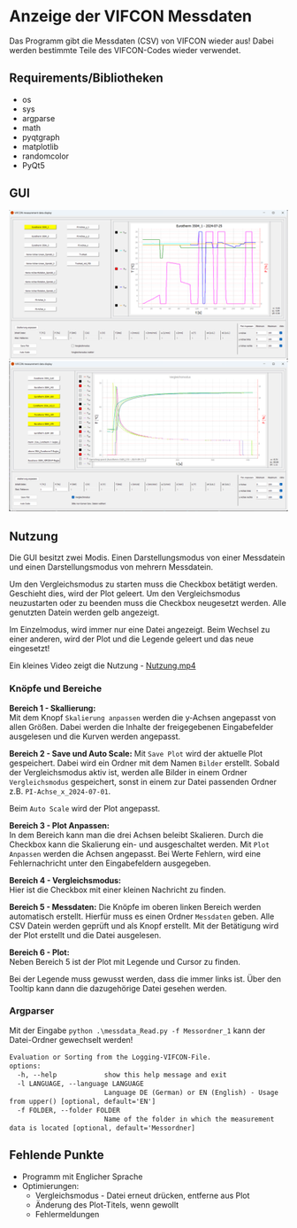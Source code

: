 # Anzeige der VIFCON Messdaten

Das Programm gibt die Messdaten (CSV) von VIFCON wieder aus! Dabei werden bestimmte Teile des VIFCON-Codes wieder verwendet. 

## Requirements/Bibliotheken

- os
- sys
- argparse
- math
- pyqtgraph
- matplotlib
- randomcolor 
- PyQt5

## GUI

<img src="../Bilder/GUI_Extra_1_De.png" alt="Programm zum Anzeigen der Messdaten 1" title='Einzel-Modus' width=700/>

<img src="../Bilder/GUI_Extra_2_De.png" alt="Programm zum Anzeigen der Messdaten 2" title='Vergleich-Modus' width=700/>

## Nutzung

Die GUI besitzt zwei Modis. Einen Darstellungsmodus von einer Messdatein und einen Darstellungsmodus von mehrern Messdatein. 

Um den Vergleichsmodus zu starten muss die Checkbox betätigt werden. Geschieht dies, wird der Plot geleert. Um den Vergleichsmodus neuzustarten oder zu beenden muss die Checkbox neugesetzt werden. Alle genutzten Datein werden gelb angezeigt.

Im Einzelmodus, wird immer nur eine Datei angezeigt. Beim Wechsel zu einer anderen, wird der Plot und die Legende geleert und das neue eingesetzt!

Ein kleines Video zeigt die Nutzung - [Nutzung.mp4](./Video/Nutzung.mp4)

### Knöpfe und Bereiche

**Bereich 1 - Skallierung:**   
Mit dem Knopf `Skalierung anpassen` werden die y-Achsen angepasst von allen Größen. Dabei werden die Inhalte der freigegebenen Eingabefelder ausgelesen und die Kurven werden angepasst. 

**Bereich 2 - Save und Auto Scale:**
Mit `Save Plot` wird der aktuelle Plot gespeichert. Dabei wird ein Ordner mit dem Namen `Bilder` erstellt. Sobald der Vergleichsmodus aktiv ist, werden alle Bilder in einem Ordner `Vergleichsmodus` gespeichert, sonst in einem zur Datei passenden Ordner z.B. `PI-Achse_x_2024-07-01`.

Beim `Auto Scale` wird der Plot angepasst. 

**Bereich 3 - Plot Anpassen:**   
In dem Bereich kann man die drei Achsen beleibt Skalieren. Durch die Checkbox kann die Skalierung ein- und ausgeschaltet werden. Mit `Plot Anpassen` werden die Achsen angepasst. Bei Werte Fehlern, wird eine Fehlernachricht unter den Eingabefeldern ausgegeben. 

**Bereich 4 - Vergleichsmodus:**   
Hier ist die Checkbox mit einer kleinen Nachricht zu finden. 

**Bereich 5 - Messdaten:**
Die Knöpfe im oberen linken Bereich werden automatisch erstellt. Hierfür muss es einen Ordner `Messdaten` geben. Alle CSV Datein werden geprüft und als Knopf erstellt. Mit der Betätigung wird der Plot erstellt und die Datei ausgelesen.

**Bereich 6 - Plot:**   
Neben Bereich 5 ist der Plot mit Legende und Cursor zu finden.

Bei der Legende muss gewusst werden, dass die immer links ist. Über den Tooltip kann dann die dazugehörige Datei gesehen werden. 

### Argparser

Mit der Eingabe `python .\messdata_Read.py -f Messordner_1` kann der Datei-Ordner gewechselt werden!

```
Evaluation or Sorting from the Logging-VIFCON-File.
options:
  -h, --help            show this help message and exit
  -l LANGUAGE, --language LANGUAGE
                        Language DE (German) or EN (English) - Usage from upper() [optional, default='EN']
  -f FOLDER, --folder FOLDER
                        Name of the folder in which the measurement data is located [optional, default='Messordner]
```

## Fehlende Punkte

- Programm mit Englicher Sprache 
- Optimierungen:
    - Vergleichsmodus - Datei erneut drücken, entferne aus Plot
    - Änderung des Plot-Titels, wenn gewollt
    - Fehlermeldungen